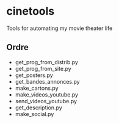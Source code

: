 # cinetools
Tools for automating my movie theater life

## Ordre

- get_prog_from_distrib.py
- get_prog_from_site.py
- get_posters.py
- get_bandes_annonces.py
- make_cartons.py
- make_videos_youtube.py
- send_videos_youtube.py
- get_description.py
- make_social.py